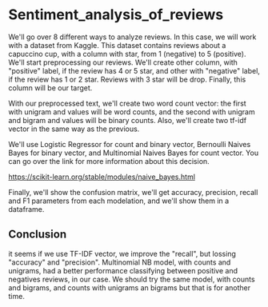 # Sentiment_analysis_of_reviews

We'll go over 8 different ways to analyze reviews. In this case, we will work with a dataset from Kaggle. This dataset contains reviews about a capuccino cup, with a column with star, from 1 (negative) to 5 (positive). We'll start preprocessing our reviews. We'll create other column, with "positive" label, if the review has 4 or 5 star, and other with "negative" label, if the review has 1 or 2 star. Reviews with 3 star will be drop. Finally, this column will be our target.

With our preprocessed text, we'll create two word count vector: the first with unigram and values will be word counts, and the second with unigram and bigram and values will be binary counts. Also, we'll create two tf-idf vector in the same way as the previous.

We'll use Logistic Regressor for count and binary vector, Bernoulli Naives Bayes for binary vector, and Multinomial Naives Bayes for count vector. You can go over the link for more information about this decision.

https://scikit-learn.org/stable/modules/naive_bayes.html


Finally, we'll show the confusion matrix, we'll get accuracy, precision, recall and F1 parameters from each modelation, and we'll show them in a dataframe.

## Conclusion
it seems if we use TF-IDF vector, we improve the "recall", but lossing "accuracy" and "precision". Multinomial NB model, with counts and unigrams, had a better performance classifying between positive and negatives reviews, in our case. We should try the same model, with counts and bigrams, and counts with unigrams an bigrams but that is for another time.
